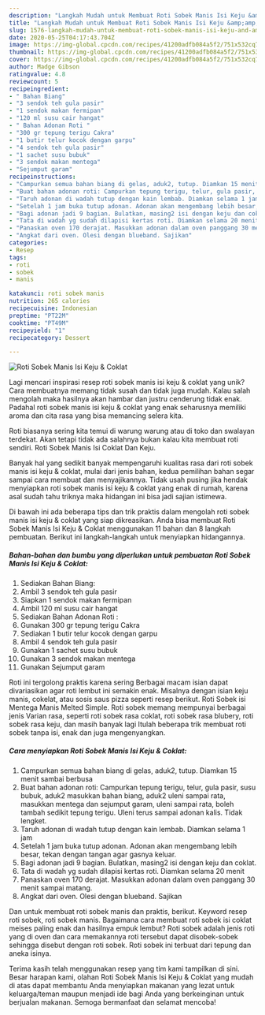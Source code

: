 ```yaml
---
description: "Langkah Mudah untuk Membuat Roti Sobek Manis Isi Keju &amp;amp; Coklat yang Bisa Manjain Lidah"
title: "Langkah Mudah untuk Membuat Roti Sobek Manis Isi Keju &amp;amp; Coklat yang Bisa Manjain Lidah"
slug: 1576-langkah-mudah-untuk-membuat-roti-sobek-manis-isi-keju-and-amp-coklat-yang-bisa-manjain-lidah
date: 2020-05-25T04:17:43.704Z
image: https://img-global.cpcdn.com/recipes/41200adfb084a5f2/751x532cq70/roti-sobek-manis-isi-keju-coklat-foto-resep-utama.jpg
thumbnail: https://img-global.cpcdn.com/recipes/41200adfb084a5f2/751x532cq70/roti-sobek-manis-isi-keju-coklat-foto-resep-utama.jpg
cover: https://img-global.cpcdn.com/recipes/41200adfb084a5f2/751x532cq70/roti-sobek-manis-isi-keju-coklat-foto-resep-utama.jpg
author: Madge Gibson
ratingvalue: 4.8
reviewcount: 5
recipeingredient:
- " Bahan Biang"
- "3 sendok teh gula pasir"
- "1 sendok makan fermipan"
- "120 ml susu cair hangat"
- " Bahan Adonan Roti "
- "300 gr tepung terigu Cakra"
- "1 butir telur kocok dengan garpu"
- "4 sendok teh gula pasir"
- "1 sachet susu bubuk"
- "3 sendok makan mentega"
- "Sejumput garam"
recipeinstructions:
- "Campurkan semua bahan biang di gelas, aduk2, tutup. Diamkan 15 menit sambai berbusa"
- "Buat bahan adonan roti: Campurkan tepung terigu, telur, gula pasir, susu bubuk, aduk2 masukkan bahan biang, aduk2 uleni sampai rata, masukkan mentega dan sejumput garam, uleni sampai rata, boleh tambah sedikit tepung terigu. Uleni terus sampai adonan kalis. Tidak lengket."
- "Taruh adonan di wadah tutup dengan kain lembab. Diamkan selama 1 jam"
- "Setelah 1 jam buka tutup adonan. Adonan akan mengembang lebih besar, tekan dengan tangan agar gasnya keluar."
- "Bagi adonan jadi 9 bagian. Bulatkan, masing2 isi dengan keju dan coklat."
- "Tata di wadah yg sudah dilapisi kertas roti. Diamkan selama 20 menit"
- "Panaskan oven 170 derajat. Masukkan adonan dalam oven panggang 30 menit sampai matang."
- "Angkat dari oven. Olesi dengan blueband. Sajikan"
categories:
- Resep
tags:
- roti
- sobek
- manis

katakunci: roti sobek manis 
nutrition: 265 calories
recipecuisine: Indonesian
preptime: "PT22M"
cooktime: "PT49M"
recipeyield: "1"
recipecategory: Dessert

---
```



![Roti Sobek Manis Isi Keju &amp; Coklat](https://img-global.cpcdn.com/recipes/41200adfb084a5f2/751x532cq70/roti-sobek-manis-isi-keju-coklat-foto-resep-utama.jpg)

Lagi mencari inspirasi resep roti sobek manis isi keju &amp; coklat yang unik? Cara membuatnya memang tidak susah dan tidak juga mudah. Kalau salah mengolah maka hasilnya akan hambar dan justru cenderung tidak enak. Padahal roti sobek manis isi keju &amp; coklat yang enak seharusnya memiliki aroma dan cita rasa yang bisa memancing selera kita.

Roti biasanya sering kita temui di warung warung atau di toko dan swalayan terdekat. Akan tetapi tidak ada salahnya bukan kalau kita membuat roti sendiri. Roti Sobek Manis Isi Coklat Dan Keju.

Banyak hal yang sedikit banyak mempengaruhi kualitas rasa dari roti sobek manis isi keju &amp; coklat, mulai dari jenis bahan, kedua pemilihan bahan segar sampai cara membuat dan menyajikannya. Tidak usah pusing jika hendak menyiapkan roti sobek manis isi keju &amp; coklat yang enak di rumah, karena asal sudah tahu triknya maka hidangan ini bisa jadi sajian istimewa.


Di bawah ini ada beberapa tips dan trik praktis dalam mengolah roti sobek manis isi keju &amp; coklat yang siap dikreasikan. Anda bisa membuat Roti Sobek Manis Isi Keju &amp; Coklat menggunakan 11 bahan dan 8 langkah pembuatan. Berikut ini langkah-langkah untuk menyiapkan hidangannya.

<!--inarticleads1-->

##### Bahan-bahan dan bumbu yang diperlukan untuk pembuatan Roti Sobek Manis Isi Keju &amp; Coklat:

1. Sediakan  Bahan Biang:
1. Ambil 3 sendok teh gula pasir
1. Siapkan 1 sendok makan fermipan
1. Ambil 120 ml susu cair hangat
1. Sediakan  Bahan Adonan Roti :
1. Gunakan 300 gr tepung terigu Cakra
1. Sediakan 1 butir telur kocok dengan garpu
1. Ambil 4 sendok teh gula pasir
1. Gunakan 1 sachet susu bubuk
1. Gunakan 3 sendok makan mentega
1. Gunakan Sejumput garam


Roti ini tergolong praktis karena sering Berbagai macam isian dapat divariasikan agar roti lembut ini semakin enak. Misalnya dengan isian keju manis, cokelat, atau sosis saus pizza seperti resep berikut. Roti Sobek isi Mentega Manis Melted Simple. Roti sobek memang mempunyai berbagai jenis Varian rasa, seperti roti sobek rasa coklat, roti sobek rasa blubery, roti sobek rasa keju, dan masih banyak lagi Itulah beberapa trik membuat roti sobek tanpa isi, enak dan juga mengenyangkan. 

<!--inarticleads2-->

##### Cara menyiapkan Roti Sobek Manis Isi Keju &amp; Coklat:

1. Campurkan semua bahan biang di gelas, aduk2, tutup. Diamkan 15 menit sambai berbusa
1. Buat bahan adonan roti: Campurkan tepung terigu, telur, gula pasir, susu bubuk, aduk2 masukkan bahan biang, aduk2 uleni sampai rata, masukkan mentega dan sejumput garam, uleni sampai rata, boleh tambah sedikit tepung terigu. Uleni terus sampai adonan kalis. Tidak lengket.
1. Taruh adonan di wadah tutup dengan kain lembab. Diamkan selama 1 jam
1. Setelah 1 jam buka tutup adonan. Adonan akan mengembang lebih besar, tekan dengan tangan agar gasnya keluar.
1. Bagi adonan jadi 9 bagian. Bulatkan, masing2 isi dengan keju dan coklat.
1. Tata di wadah yg sudah dilapisi kertas roti. Diamkan selama 20 menit
1. Panaskan oven 170 derajat. Masukkan adonan dalam oven panggang 30 menit sampai matang.
1. Angkat dari oven. Olesi dengan blueband. Sajikan


Dan untuk membuat roti sobek manis dan praktis, berikut. Keyword resep roti sobek, roti sobek manis. Bagaimana cara membuat roti sobek isi coklat meises paling enak dan hasilnya empuk lembut? Roti sobek adalah jenis roti yang di oven dan cara memakannya roti tersebut dapat disobek-sobek sehingga disebut dengan roti sobek. Roti sobek ini terbuat dari tepung dan aneka isinya. 

Terima kasih telah menggunakan resep yang tim kami tampilkan di sini. Besar harapan kami, olahan Roti Sobek Manis Isi Keju &amp; Coklat yang mudah di atas dapat membantu Anda menyiapkan makanan yang lezat untuk keluarga/teman maupun menjadi ide bagi Anda yang berkeinginan untuk berjualan makanan. Semoga bermanfaat dan selamat mencoba!
